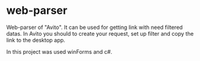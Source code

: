 # web-parser
Web-parser of "Avito". It can be used for getting link with need filtered datas. 
In Avito you should to create your request, set up filter and copy the link to the desktop app.

In this project was used winForms and c#.
